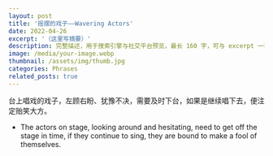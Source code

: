 ```yaml
---
layout: post
title: '摇摆的戏子——Wavering Actors'
date: 2022-04-26
excerpt: '（这里写摘要）'
description: 完整描述，用于搜索引擎与社交平台预览，最长 160 字，可与 excerpt 一致
image: /media/your-image.webp
thumbnail: /assets/img/thumb.jpg
categories: Phrases
related_posts: true
---
```


台上唱戏的戏子，左顾右盼、犹豫不决，需要及时下台，如果是继续唱下去，便注定贻笑大方。

- The actors on stage, looking around and hesitating, need to get off the stage in time, if they continue to sing, they are bound to make a fool of themselves.